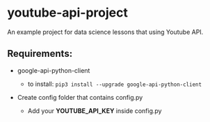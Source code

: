 # youtube-api-project

An example project for data science lessons that using Youtube API.

## Requirements:
- google-api-python-client
    - to install: `pip3 install --upgrade google-api-python-client`

- Create config folder that contains config.py
    - Add your **YOUTUBE_API_KEY** inside config.py

